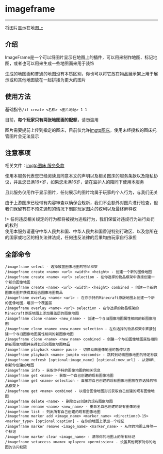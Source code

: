 # imageframe
---

将图片显示在地图上

## 介绍
ImageFrame是一个可以将图片显示在地图上的插件，可以用来制作地图、标记地图，或者也可以用来生成一些地图画来用于装饰

生成的地图画和普通的地图没有本质区别，你也可以将它放在物品展示架上用于展示或和其他地图放在一起拼接为更大的图片

## 使用方法
基础指令`/if create <名称> <图片地址> 1 1`

目前，**每个玩家只有两张地图画的配额**，请勿滥用

图片需要提前上传到指定的图床，目前仅允许[imgtp图床](https://www.imgtp.com/)，使用未经授权的图床托管图片会无法显示

## 注意事项

相关文件：[imgtp图床 服务条款](https://imgtp.com/tos/)

使用本服务代表您已经阅读且同意本文的声明以及相关图床的服务条款以及隐私协议，并且您已满16+岁，如果您未满16岁，请在监护人的陪同下使用本服务

且此服务仅用作于显示图片，任何展示的图片均属于玩家的个人行为，与我们无关

由于上游图床已经带有内容审查以确保合规新，我们不会额外对图片进行检查，但我们保留有在不预先通知的情况下删除玩家图片的权利以及最终解释权

!> 任何违反相关规定的行为都将被视为违规行为，我们保留对违规行为进行处罚的权利<br>使用本服务请遵守中华人民共和国、中华人民共和国香港特别行政区、以及您所在的国家或地区的相关法律法规，任何违反法律的后果均由玩家自行承担

## 全部命令 
<!-- todo -->

```
/imageframe select - 选择放置图像地图的物品框架
/imageframe create <name> <url> <width> <height> - 创建一个新的图像地图
/imageframe create <name> <url> selection - 在你选择的物品框架中直接创建一个新的图像地图
/imageframe create <name> <url> <width> <height> combined - 创建一个新的图像地图并获得其组合图像地图物品
/imageframe overlay <name> <url> - 在你手持的Minecraft原版地图上创建一个新的图像地图，增加一个覆盖层
/imageframe overlay <name> <url> selection - 在你选择的物品框架的Minecraft原版地图上添加覆盖层的图像地图
/imageframe clone <name> <new_name> - 创建一个与旧图像地图属性相同的新图像地图
/imageframe clone <name> <new_name> selection - 在你选择的物品框架中直接创建一个与旧图像地图属性相同的新图像地图
/imageframe clone <name> <new_name> combined - 创建一个与旧图像地图属性相同的新图像地图并获得其组合图像地图物品
/imageframe playback <name> pause - 切换动画图像地图的暂停状态
/imageframe playback <name> jumpto <seconds> - 跳转到动画图像地图的特定秒数
/imageframe refresh [optional:image_name] [optional:new_url] - 从源URL刷新你创建的地图
/imageframe info - 获取你手持的图像地图的相关信息
/imageframe get <name> - 获取一个自己创建的现有图像地图
/imageframe get <name> selection - 直接将自己创建的现有图像地图放在你选择的物品框架上
/imageframe get <name> combined - 以组合图像地图形式获取自己创建的现有图像地图
/imageframe delete <name> - 删除自己创建的现有图像地图
/imageframe rename <name> <new_name> - 重命名自己创建的现有图像地图
/imageframe list - 列出所有自己创建的现有图像地图
/imageframe marker add <image_name> <marker_name> <direction:0-15> <marker_type> [optional:caption] - 在你的地图上添加一个标记
/imageframe marker remove <image_name> <marker_name> - 从你的地图上移除一个标记
/imageframe marker clear <image_name> - 清除你的地图上的所有标记
/imageframe setaccess <name> <player> <permission> - 设置其他玩家对你的地图的访问权限
```